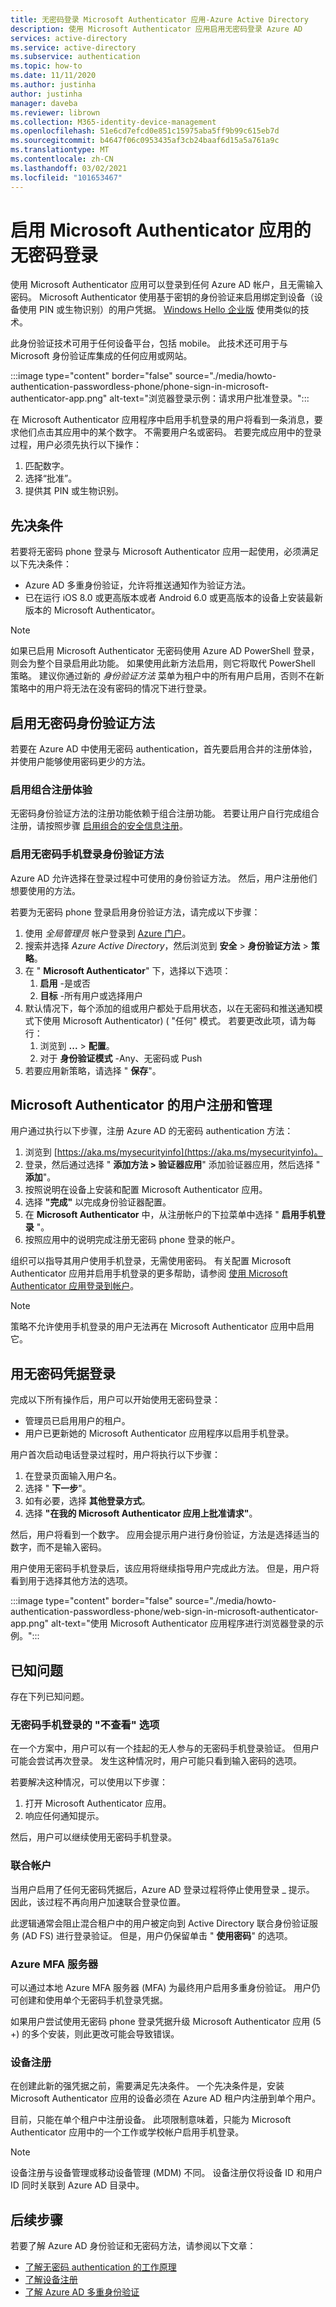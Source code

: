 ```yaml
---
title: 无密码登录 Microsoft Authenticator 应用-Azure Active Directory
description: 使用 Microsoft Authenticator 应用启用无密码登录 Azure AD
services: active-directory
ms.service: active-directory
ms.subservice: authentication
ms.topic: how-to
ms.date: 11/11/2020
ms.author: justinha
author: justinha
manager: daveba
ms.reviewer: librown
ms.collection: M365-identity-device-management
ms.openlocfilehash: 51e6cd7efcd0e851c15975aba5ff9b99c615eb7d
ms.sourcegitcommit: b4647f06c0953435af3cb24baaf6d15a5a761a9c
ms.translationtype: MT
ms.contentlocale: zh-CN
ms.lasthandoff: 03/02/2021
ms.locfileid: "101653467"
---
```

# <a name="enable-passwordless-sign-in-with-the-microsoft-authenticator-app"></a>启用 Microsoft Authenticator 应用的无密码登录 

使用 Microsoft Authenticator 应用可以登录到任何 Azure AD 帐户，且无需输入密码。 Microsoft Authenticator 使用基于密钥的身份验证来启用绑定到设备（设备使用 PIN 或生物识别）的用户凭据。 [Windows Hello 企业版](/windows/security/identity-protection/hello-for-business/hello-identity-verification) 使用类似的技术。

此身份验证技术可用于任何设备平台，包括 mobile。 此技术还可用于与 Microsoft 身份验证库集成的任何应用或网站。

:::image type="content" border="false" source="./media/howto-authentication-passwordless-phone/phone-sign-in-microsoft-authenticator-app.png" alt-text="浏览器登录示例：请求用户批准登录。":::

在 Microsoft Authenticator 应用程序中启用手机登录的用户将看到一条消息，要求他们点击其应用中的某个数字。 不需要用户名或密码。 若要完成应用中的登录过程，用户必须先执行以下操作：

1. 匹配数字。
2. 选择“批准”。
3. 提供其 PIN 或生物识别。

## <a name="prerequisites"></a>先决条件

若要将无密码 phone 登录与 Microsoft Authenticator 应用一起使用，必须满足以下先决条件：

- Azure AD 多重身份验证，允许将推送通知作为验证方法。
- 已在运行 iOS 8.0 或更高版本或者 Android 6.0 或更高版本的设备上安装最新版本的 Microsoft Authenticator。

> [!NOTE]
> 如果已启用 Microsoft Authenticator 无密码使用 Azure AD PowerShell 登录，则会为整个目录启用此功能。 如果使用此新方法启用，则它将取代 PowerShell 策略。 建议你通过新的 *身份验证方法* 菜单为租户中的所有用户启用，否则不在新策略中的用户将无法在没有密码的情况下进行登录。

## <a name="enable-passwordless-authentication-methods"></a>启用无密码身份验证方法

若要在 Azure AD 中使用无密码 authentication，首先要启用合并的注册体验，并使用户能够使用密码更少的方法。

### <a name="enable-the-combined-registration-experience"></a>启用组合注册体验

无密码身份验证方法的注册功能依赖于组合注册功能。 若要让用户自行完成组合注册，请按照步骤 [启用组合的安全信息注册](howto-registration-mfa-sspr-combined.md)。

### <a name="enable-passwordless-phone-sign-in-authentication-methods"></a>启用无密码手机登录身份验证方法

Azure AD 允许选择在登录过程中可使用的身份验证方法。 然后，用户注册他们想要使用的方法。

若要为无密码 phone 登录启用身份验证方法，请完成以下步骤：

1. 使用 *全局管理员* 帐户登录到 [Azure 门户](https://portal.azure.com)。
1. 搜索并选择 *Azure Active Directory*，然后浏览到 **安全**  >  **身份验证方法**  >  **策略**。
1. 在 " **Microsoft Authenticator**" 下，选择以下选项：
   1. **启用** -是或否
   1. **目标** -所有用户或选择用户
1. 默认情况下，每个添加的组或用户都处于启用状态，以在无密码和推送通知模式下使用 Microsoft Authenticator)  ( "任何" 模式。 若要更改此项，请为每行：
   1. 浏览到 **...**  > **配置**。
   1. 对于 **身份验证模式** -Any、无密码或 Push
1. 若要应用新策略，请选择 " **保存**"。

## <a name="user-registration-and-management-of-microsoft-authenticator"></a>Microsoft Authenticator 的用户注册和管理

用户通过执行以下步骤，注册 Azure AD 的无密码 authentication 方法：

1. 浏览到 [https://aka.ms/mysecurityinfo](https://aka.ms/mysecurityinfo)。
1. 登录，然后通过选择 " **添加方法 > 验证器应用**" 添加验证器应用，然后选择 " **添加**"。
1. 按照说明在设备上安装和配置 Microsoft Authenticator 应用。
1. 选择 **"完成"** 以完成身份验证器配置。
1. 在 **Microsoft Authenticator** 中，从注册帐户的下拉菜单中选择 " **启用手机登录** "。
1. 按照应用中的说明完成注册无密码 phone 登录的帐户。

组织可以指导其用户使用手机登录，无需使用密码。 有关配置 Microsoft Authenticator 应用并启用手机登录的更多帮助，请参阅 [使用 Microsoft Authenticator 应用登录到帐户](../user-help/user-help-auth-app-sign-in.md)。

> [!NOTE]
> 策略不允许使用手机登录的用户无法再在 Microsoft Authenticator 应用中启用它。

## <a name="sign-in-with-passwordless-credential"></a>用无密码凭据登录

完成以下所有操作后，用户可以开始使用无密码登录：

- 管理员已启用用户的租户。
- 用户已更新她的 Microsoft Authenticator 应用程序以启用手机登录。

用户首次启动电话登录过程时，用户将执行以下步骤：

1. 在登录页面输入用户名。
2. 选择 " **下一步**"。
3. 如有必要，选择 **其他登录方式**。
4. 选择 **"在我的 Microsoft Authenticator 应用上批准请求"**。

然后，用户将看到一个数字。 应用会提示用户进行身份验证，方法是选择适当的数字，而不是输入密码。

用户使用无密码手机登录后，该应用将继续指导用户完成此方法。 但是，用户将看到用于选择其他方法的选项。

:::image type="content" border="false" source="./media/howto-authentication-passwordless-phone/web-sign-in-microsoft-authenticator-app.png" alt-text="使用 Microsoft Authenticator 应用程序进行浏览器登录的示例。":::

## <a name="known-issues"></a>已知问题

存在下列已知问题。

### <a name="not-seeing-option-for-passwordless-phone-sign-in"></a>无密码手机登录的 "不查看" 选项

在一个方案中，用户可以有一个挂起的无人参与的无密码手机登录验证。 但用户可能会尝试再次登录。 发生这种情况时，用户可能只看到输入密码的选项。

若要解决这种情况，可以使用以下步骤：

1. 打开 Microsoft Authenticator 应用。
2. 响应任何通知提示。

然后，用户可以继续使用无密码手机登录。

### <a name="federated-accounts"></a>联合帐户

当用户启用了任何无密码凭据后，Azure AD 登录过程将停止使用登录 \_ 提示。 因此，该过程不再向用户加速联合登录位置。

此逻辑通常会阻止混合租户中的用户被定向到 Active Directory 联合身份验证服务 (AD FS) 进行登录验证。 但是，用户仍保留单击 " **使用密码**" 的选项。

### <a name="azure-mfa-server"></a>Azure MFA 服务器

可以通过本地 Azure MFA 服务器 (MFA) 为最终用户启用多重身份验证。 用户仍可创建和使用单个无密码手机登录凭据。

如果用户尝试使用无密码 phone 登录凭据升级 Microsoft Authenticator 应用 (5 +) 的多个安装，则此更改可能会导致错误。

### <a name="device-registration"></a>设备注册

在创建此新的强凭据之前，需要满足先决条件。 一个先决条件是，安装 Microsoft Authenticator 应用的设备必须在 Azure AD 租户内注册到单个用户。

目前，只能在单个租户中注册设备。 此项限制意味着，只能为 Microsoft Authenticator 应用中的一个工作或学校帐户启用手机登录。

> [!NOTE]
> 设备注册与设备管理或移动设备管理 (MDM) 不同。 设备注册仅将设备 ID 和用户 ID 同时关联到 Azure AD 目录中。

## <a name="next-steps"></a>后续步骤

若要了解 Azure AD 身份验证和无密码方法，请参阅以下文章：

- [了解无密码 authentication 的工作原理](concept-authentication-passwordless.md)
- [了解设备注册](../devices/overview.md#getting-devices-in-azure-ad)
- [了解 Azure AD 多重身份验证](../authentication/howto-mfa-getstarted.md)

